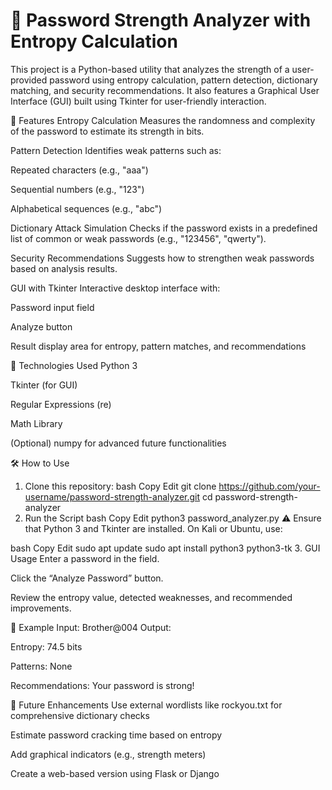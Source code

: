 # **🔐 Password Strength Analyzer with Entropy Calculation**


This project is a Python-based utility that analyzes the strength of a user-provided password using entropy calculation, pattern detection, dictionary matching, and security recommendations. It also features a Graphical User Interface (GUI) built using Tkinter for user-friendly interaction.

🚀 Features
Entropy Calculation
Measures the randomness and complexity of the password to estimate its strength in bits.

Pattern Detection
Identifies weak patterns such as:

Repeated characters (e.g., "aaa")

Sequential numbers (e.g., "123")

Alphabetical sequences (e.g., "abc")

Dictionary Attack Simulation
Checks if the password exists in a predefined list of common or weak passwords (e.g., "123456", "qwerty").

Security Recommendations
Suggests how to strengthen weak passwords based on analysis results.

GUI with Tkinter
Interactive desktop interface with:

Password input field

Analyze button

Result display area for entropy, pattern matches, and recommendations

🧰 Technologies Used
Python 3

Tkinter (for GUI)

Regular Expressions (re)

Math Library

(Optional) numpy for advanced future functionalities

🛠️ How to Use
1. Clone this repository:
bash
Copy
Edit
git clone https://github.com/your-username/password-strength-analyzer.git
cd password-strength-analyzer
2. Run the Script
bash
Copy
Edit
python3 password_analyzer.py
⚠️ Ensure that Python 3 and Tkinter are installed. On Kali or Ubuntu, use:

bash
Copy
Edit
sudo apt update
sudo apt install python3 python3-tk
3. GUI Usage
Enter a password in the field.

Click the “Analyze Password” button.

Review the entropy value, detected weaknesses, and recommended improvements.

🧪 Example
Input: Brother@004
Output:

Entropy: 74.5 bits

Patterns: None

Recommendations: Your password is strong!

🔧 Future Enhancements
Use external wordlists like rockyou.txt for comprehensive dictionary checks

Estimate password cracking time based on entropy

Add graphical indicators (e.g., strength meters)

Create a web-based version using Flask or Django
